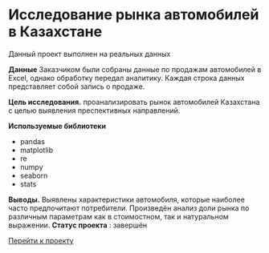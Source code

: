 # Исследование рынка автомобилей в Казахстане
Данный проект выполнен на реальных данных

**Данные**
Заказчиком были собраны данные по продажам автомобилей в Excel, однако обработку передал аналитику. Каждая строка данных представляет собой запись о продаже.  

**Цель исследования.**
проанализировать рынок автомобилей Казахстана с целью выявления преспективных направлений.

**Используемые библиотеки**
* pandas
* matplotlib
* re
* numpy 
* seaborn 
* stats

**Выводы.**
Выявлены характеристики автомобиля, которые наиболее часто предпочитают потребители.  Произведён анализ доли рынка по различным параметрам как в стоимостном, так и натуральном выражении. 
**Статус проекта** : завершён 

[Перейти к проекту](https://github.com/Anstosia/analysis_games/blob/main/analiz_games.ipynb) 
